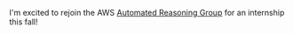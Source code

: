 ---
---

I'm excited to rejoin the AWS [Automated Reasoning Group](https://aws.amazon.com/security/provable-security/) for an internship this fall!